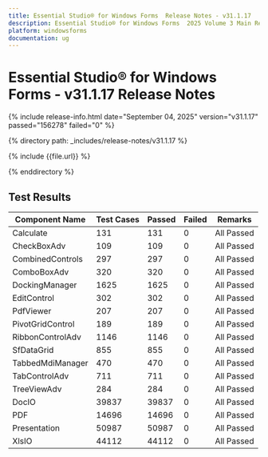 ```yaml
---
title: Essential Studio® for Windows Forms  Release Notes - v31.1.17
description: Essential Studio® for Windows Forms  2025 Volume 3 Main Release - Release Notes - v31.1.17
platform: windowsforms
documentation: ug
---
```


# Essential Studio® for Windows Forms  - v31.1.17 Release Notes 

{% include release-info.html date="September 04, 2025"  version="v31.1.17" passed="156278" failed="0" %}

{% directory path: _includes/release-notes/v31.1.17 %}

{% include {{file.url}} %}

{% enddirectory %}

## Test Results

| Component Name | Test Cases | Passed | Failed | Remarks |
|---------------|------------|--------|--------|---------|
| Calculate | 131 | 131 | 0 | All Passed |
| CheckBoxAdv | 109 | 109 | 0 | All Passed |
| CombinedControls | 297 | 297 | 0 | All Passed |
| ComboBoxAdv | 320 | 320 | 0 | All Passed |
| DockingManager | 1625 | 1625 | 0 | All Passed |
| EditControl | 302 | 302 | 0 | All Passed |
| PdfViewer | 207 | 207 | 0 | All Passed |
| PivotGridControl | 189 | 189 | 0 | All Passed |
| RibbonControlAdv | 1146 | 1146 | 0 | All Passed |
| SfDataGrid | 855 | 855 | 0 | All Passed |
| TabbedMdiManager | 470 | 470 | 0 | All Passed |
| TabControlAdv | 711 | 711 | 0 | All Passed |
| TreeViewAdv | 284 | 284 | 0 | All Passed |
| DocIO | 39837 | 39837 | 0 | All Passed |
| PDF | 14696 | 14696 | 0 | All Passed |
| Presentation | 50987 | 50987 | 0 | All Passed |
| XlsIO | 44112 | 44112 | 0 | All Passed |